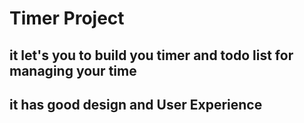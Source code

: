 # Timer Project
## it let's you to build you timer and todo list for managing your time
## it has good design and User Experience 
